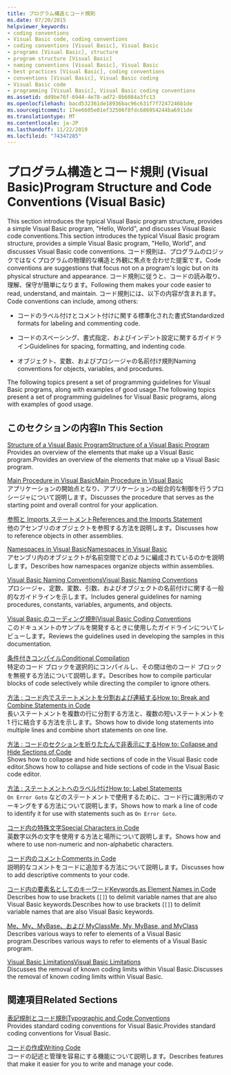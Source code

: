 ```yaml
---
title: プログラム構造とコード規則
ms.date: 07/20/2015
helpviewer_keywords:
- coding conventions
- Visual Basic code, coding conventions
- coding conventions [Visual Basic], Visual Basic
- programs [Visual Basic], structure
- program structure [Visual Basic]
- naming conventions [Visual Basic], Visual Basic
- best practices [Visual Basic], coding conventions
- conventions [Visual Basic], Visual Basic coding
- Visual Basic code
- programming [Visual Basic], Visual Basic coding conventions
ms.assetid: dd9be76f-6944-4e78-ad72-0b6084a3fc13
ms.openlocfilehash: bacd532361de18936bac96c631f7f7247246b1de
ms.sourcegitcommit: 17ee6605e01ef32506f8fdc686954244ba6911de
ms.translationtype: MT
ms.contentlocale: ja-JP
ms.lasthandoff: 11/22/2019
ms.locfileid: "74347285"
---
```

# <a name="program-structure-and-code-conventions-visual-basic"></a><span data-ttu-id="1d040-102">プログラム構造とコード規則 (Visual Basic)</span><span class="sxs-lookup"><span data-stu-id="1d040-102">Program Structure and Code Conventions (Visual Basic)</span></span>
<span data-ttu-id="1d040-103">This section introduces the typical Visual Basic program structure, provides a simple Visual Basic program, "Hello, World", and discusses Visual Basic code conventions.</span><span class="sxs-lookup"><span data-stu-id="1d040-103">This section introduces the typical Visual Basic program structure, provides a simple Visual Basic program, "Hello, World", and discusses Visual Basic code conventions.</span></span> <span data-ttu-id="1d040-104">コード規則は、プログラムのロジックではなくプログラムの物理的な構造と外観に焦点を合わせた提案です。</span><span class="sxs-lookup"><span data-stu-id="1d040-104">Code conventions are suggestions that focus not on a program's logic but on its physical structure and appearance.</span></span> <span data-ttu-id="1d040-105">コード規則に従うと、コードの読み取り、理解、保守が簡単になります。</span><span class="sxs-lookup"><span data-stu-id="1d040-105">Following them makes your code easier to read, understand, and maintain.</span></span> <span data-ttu-id="1d040-106">コード規則には、以下の内容が含まれます。</span><span class="sxs-lookup"><span data-stu-id="1d040-106">Code conventions can include, among others:</span></span>  
  
- <span data-ttu-id="1d040-107">コードのラベル付けとコメント付けに関する標準化された書式</span><span class="sxs-lookup"><span data-stu-id="1d040-107">Standardized formats for labeling and commenting code.</span></span>  
  
- <span data-ttu-id="1d040-108">コードのスペーシング、書式指定、およびインデント設定に関するガイドライン</span><span class="sxs-lookup"><span data-stu-id="1d040-108">Guidelines for spacing, formatting, and indenting code.</span></span>  
  
- <span data-ttu-id="1d040-109">オブジェクト、変数、およびプロシージャの名前付け規則</span><span class="sxs-lookup"><span data-stu-id="1d040-109">Naming conventions for objects, variables, and procedures.</span></span>  
  
 <span data-ttu-id="1d040-110">The following topics present a set of programming guidelines for Visual Basic programs, along with examples of good usage.</span><span class="sxs-lookup"><span data-stu-id="1d040-110">The following topics present a set of programming guidelines for Visual Basic programs, along with examples of good usage.</span></span>  
  
## <a name="in-this-section"></a><span data-ttu-id="1d040-111">このセクションの内容</span><span class="sxs-lookup"><span data-stu-id="1d040-111">In This Section</span></span>  
 [<span data-ttu-id="1d040-112">Structure of a Visual Basic Program</span><span class="sxs-lookup"><span data-stu-id="1d040-112">Structure of a Visual Basic Program</span></span>](../../../visual-basic/programming-guide/program-structure/structure-of-a-visual-basic-program.md)  
 <span data-ttu-id="1d040-113">Provides an overview of the elements that make up a Visual Basic program.</span><span class="sxs-lookup"><span data-stu-id="1d040-113">Provides an overview of the elements that make up a Visual Basic program.</span></span>  
  
 [<span data-ttu-id="1d040-114">Main Procedure in Visual Basic</span><span class="sxs-lookup"><span data-stu-id="1d040-114">Main Procedure in Visual Basic</span></span>](../../../visual-basic/programming-guide/program-structure/main-procedure.md)  
 <span data-ttu-id="1d040-115">アプリケーションの開始点となり、アプリケーションの総合的な制御を行うプロシージャについて説明します。</span><span class="sxs-lookup"><span data-stu-id="1d040-115">Discusses the procedure that serves as the starting point and overall control for your application.</span></span>  
  
 [<span data-ttu-id="1d040-116">参照と Imports ステートメント</span><span class="sxs-lookup"><span data-stu-id="1d040-116">References and the Imports Statement</span></span>](../../../visual-basic/programming-guide/program-structure/references-and-the-imports-statement.md)  
 <span data-ttu-id="1d040-117">他のアセンブリのオブジェクトを参照する方法を説明します。</span><span class="sxs-lookup"><span data-stu-id="1d040-117">Discusses how to reference objects in other assemblies.</span></span>  
  
 [<span data-ttu-id="1d040-118">Namespaces in Visual Basic</span><span class="sxs-lookup"><span data-stu-id="1d040-118">Namespaces in Visual Basic</span></span>](../../../visual-basic/programming-guide/program-structure/namespaces.md)  
 <span data-ttu-id="1d040-119">アセンブリ内のオブジェクトが名前空間でどのように編成されているのかを説明します。</span><span class="sxs-lookup"><span data-stu-id="1d040-119">Describes how namespaces organize objects within assemblies.</span></span>  
  
 [<span data-ttu-id="1d040-120">Visual Basic Naming Conventions</span><span class="sxs-lookup"><span data-stu-id="1d040-120">Visual Basic Naming Conventions</span></span>](../../../visual-basic/programming-guide/program-structure/naming-conventions.md)  
 <span data-ttu-id="1d040-121">プロシージャ、定数、変数、引数、およびオブジェクトの名前付けに関する一般的なガイドラインを示します。</span><span class="sxs-lookup"><span data-stu-id="1d040-121">Includes general guidelines for naming procedures, constants, variables, arguments, and objects.</span></span>  
  
 [<span data-ttu-id="1d040-122">Visual Basic のコーディング規則</span><span class="sxs-lookup"><span data-stu-id="1d040-122">Visual Basic Coding Conventions</span></span>](../../../visual-basic/programming-guide/program-structure/coding-conventions.md)  
 <span data-ttu-id="1d040-123">このドキュメントのサンプルを開発するときに使用したガイドラインについてレビューします。</span><span class="sxs-lookup"><span data-stu-id="1d040-123">Reviews the guidelines used in developing the samples in this documentation.</span></span>  
  
 [<span data-ttu-id="1d040-124">条件付きコンパイル</span><span class="sxs-lookup"><span data-stu-id="1d040-124">Conditional Compilation</span></span>](../../../visual-basic/programming-guide/program-structure/conditional-compilation.md)  
 <span data-ttu-id="1d040-125">特定のコード ブロックを選択的にコンパイルし、その間は他のコード ブロックを無視する方法について説明します。</span><span class="sxs-lookup"><span data-stu-id="1d040-125">Describes how to compile particular blocks of code selectively while directing the compiler to ignore others.</span></span>  
  
 [<span data-ttu-id="1d040-126">方法 : コード内でステートメントを分割および連結する</span><span class="sxs-lookup"><span data-stu-id="1d040-126">How to: Break and Combine Statements in Code</span></span>](../../../visual-basic/programming-guide/program-structure/how-to-break-and-combine-statements-in-code.md)  
 <span data-ttu-id="1d040-127">長いステートメントを複数の行に分割する方法と、複数の短いステートメントを 1 行に結合する方法を示します。</span><span class="sxs-lookup"><span data-stu-id="1d040-127">Shows how to divide long statements into multiple lines and combine short statements on one line.</span></span>  
  
 [<span data-ttu-id="1d040-128">方法 : コードのセクションを折りたたんで非表示にする</span><span class="sxs-lookup"><span data-stu-id="1d040-128">How to: Collapse and Hide Sections of Code</span></span>](../../../visual-basic/programming-guide/program-structure/how-to-collapse-and-hide-sections-of-code.md)  
 <span data-ttu-id="1d040-129">Shows how to collapse and hide sections of code in the Visual Basic code editor.</span><span class="sxs-lookup"><span data-stu-id="1d040-129">Shows how to collapse and hide sections of code in the Visual Basic code editor.</span></span>  
  
 [<span data-ttu-id="1d040-130">方法 : ステートメントへのラベル付け</span><span class="sxs-lookup"><span data-stu-id="1d040-130">How to: Label Statements</span></span>](../../../visual-basic/programming-guide/program-structure/how-to-label-statements.md)  
 <span data-ttu-id="1d040-131">`On Error Goto` などのステートメントで使用するために、コード行に識別用のマーキングをする方法について説明します。</span><span class="sxs-lookup"><span data-stu-id="1d040-131">Shows how to mark a line of code to identify it for use with statements such as `On Error Goto`.</span></span>  
  
 [<span data-ttu-id="1d040-132">コード内の特殊文字</span><span class="sxs-lookup"><span data-stu-id="1d040-132">Special Characters in Code</span></span>](../../../visual-basic/programming-guide/program-structure/special-characters-in-code.md)  
 <span data-ttu-id="1d040-133">英数字以外の文字を使用する方法と場所について説明します。</span><span class="sxs-lookup"><span data-stu-id="1d040-133">Shows how and where to use non-numeric and non-alphabetic characters.</span></span>  
  
 [<span data-ttu-id="1d040-134">コード内のコメント</span><span class="sxs-lookup"><span data-stu-id="1d040-134">Comments in Code</span></span>](../../../visual-basic/programming-guide/program-structure/comments-in-code.md)  
 <span data-ttu-id="1d040-135">説明的なコメントをコードに追加する方法について説明します。</span><span class="sxs-lookup"><span data-stu-id="1d040-135">Discusses how to add descriptive comments to your code.</span></span>  
  
 [<span data-ttu-id="1d040-136">コード内の要素名としてのキーワード</span><span class="sxs-lookup"><span data-stu-id="1d040-136">Keywords as Element Names in Code</span></span>](../../../visual-basic/programming-guide/program-structure/keywords-as-element-names-in-code.md)  
 <span data-ttu-id="1d040-137">Describes how to use brackets (`[]`) to delimit variable names that are also Visual Basic keywords.</span><span class="sxs-lookup"><span data-stu-id="1d040-137">Describes how to use brackets (`[]`) to delimit variable names that are also Visual Basic keywords.</span></span>  
  
 [<span data-ttu-id="1d040-138">Me、My、MyBase、および MyClass</span><span class="sxs-lookup"><span data-stu-id="1d040-138">Me, My, MyBase, and MyClass</span></span>](../../../visual-basic/programming-guide/program-structure/me-my-mybase-and-myclass.md)  
 <span data-ttu-id="1d040-139">Describes various ways to refer to elements of a Visual Basic program.</span><span class="sxs-lookup"><span data-stu-id="1d040-139">Describes various ways to refer to elements of a Visual Basic program.</span></span>  
  
 [<span data-ttu-id="1d040-140">Visual Basic Limitations</span><span class="sxs-lookup"><span data-stu-id="1d040-140">Visual Basic Limitations</span></span>](../../../visual-basic/programming-guide/program-structure/limitations.md)  
 <span data-ttu-id="1d040-141">Discusses the removal of known coding limits within Visual Basic.</span><span class="sxs-lookup"><span data-stu-id="1d040-141">Discusses the removal of known coding limits within Visual Basic.</span></span>  
  
## <a name="related-sections"></a><span data-ttu-id="1d040-142">関連項目</span><span class="sxs-lookup"><span data-stu-id="1d040-142">Related Sections</span></span>  
 [<span data-ttu-id="1d040-143">表記規則とコード規則</span><span class="sxs-lookup"><span data-stu-id="1d040-143">Typographic and Code Conventions</span></span>](../../../visual-basic/language-reference/typographic-and-code-conventions.md)  
 <span data-ttu-id="1d040-144">Provides standard coding conventions for Visual Basic.</span><span class="sxs-lookup"><span data-stu-id="1d040-144">Provides standard coding conventions for Visual Basic.</span></span>  
  
 [<span data-ttu-id="1d040-145">コードの作成</span><span class="sxs-lookup"><span data-stu-id="1d040-145">Writing Code</span></span>](/visualstudio/ide/writing-code-in-the-code-and-text-editor)  
 <span data-ttu-id="1d040-146">コードの記述と管理を容易にする機能について説明します。</span><span class="sxs-lookup"><span data-stu-id="1d040-146">Describes features that make it easier for you to write and manage your code.</span></span>
